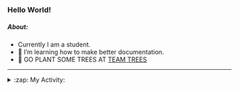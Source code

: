 ### Hello World!

##### About:
- Currently I am a student.
- 🌱 I’m learning how to make better documentation.
- 🌱 GO PLANT SOME TREES AT [TEAM TREES](https://teamtrees.org/)

---
<details>
  <summary>:zap: My Activity:</summary>
  
<!--START_SECTION:waka-->
![Code Time](http://img.shields.io/badge/Code%20Time-1%2C172%20hrs%2037%20mins-blue)

**I'm a Night 🦉** 

```text
🌞 Morning                1876 commits        ███░░░░░░░░░░░░░░░░░░░░░░   10.03 % 
🌆 Daytime                6379 commits        █████████░░░░░░░░░░░░░░░░   34.12 % 
🌃 Evening                5362 commits        ███████░░░░░░░░░░░░░░░░░░   28.68 % 
🌙 Night                  5078 commits        ███████░░░░░░░░░░░░░░░░░░   27.16 % 
```
📅 **I'm Most Productive on Wednesday** 

```text
Monday                   2626 commits        ████░░░░░░░░░░░░░░░░░░░░░   14.05 % 
Tuesday                  2546 commits        ███░░░░░░░░░░░░░░░░░░░░░░   13.62 % 
Wednesday                4375 commits        ██████░░░░░░░░░░░░░░░░░░░   23.40 % 
Thursday                 2409 commits        ███░░░░░░░░░░░░░░░░░░░░░░   12.89 % 
Friday                   1971 commits        ███░░░░░░░░░░░░░░░░░░░░░░   10.54 % 
Saturday                 1635 commits        ██░░░░░░░░░░░░░░░░░░░░░░░   08.75 % 
Sunday                   3133 commits        ████░░░░░░░░░░░░░░░░░░░░░   16.76 % 
```


📊 **This Week I Spent My Time On** 

```text
🔥 Editors: 
IntelliJ                 1 hr 4 mins         █████████████░░░░░░░░░░░░   53.07 % 
VS Code                  56 mins             ████████████░░░░░░░░░░░░░   46.93 % 

🐱‍💻 Projects: 
iris-flower-ml           51 mins             ███████████░░░░░░░░░░░░░░   42.50 % 
intro                    50 mins             ███████████░░░░░░░░░░░░░░   42.10 % 
FilterHelperTest.kt      6 mins              █░░░░░░░░░░░░░░░░░░░░░░░░   05.78 % 
LightEditProject         5 mins              █░░░░░░░░░░░░░░░░░░░░░░░░   04.82 % 
Unknown Project          3 mins              █░░░░░░░░░░░░░░░░░░░░░░░░   03.10 % 
```


 Last Updated on 02/09/2023 00:16:21 UTC
<!--END_SECTION:waka-->
</details>
